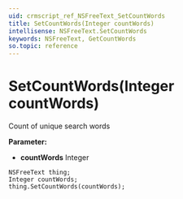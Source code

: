 ```yaml
---
uid: crmscript_ref_NSFreeText_SetCountWords
title: SetCountWords(Integer countWords)
intellisense: NSFreeText.SetCountWords
keywords: NSFreeText, GetCountWords
so.topic: reference
---
```


# SetCountWords(Integer countWords)

Count of unique search words

**Parameter:** 
* **countWords** Integer

```crmscript
NSFreeText thing;
Integer countWords;
thing.SetCountWords(countWords);
```

